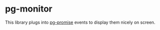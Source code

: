 # pg-monitor

This library plugs into [pg-promise] events to display them nicely on screen.

[pg-promise]:https://github.com/vitaly-t/pg-promise


